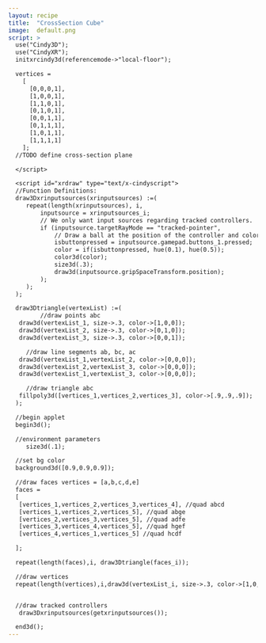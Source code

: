 ```yaml
---
layout: recipe
title:  "CrossSection Cube"
image:  default.png
script: >
  use("Cindy3D");
  use("CindyXR");
  initxrcindy3d(referencemode->"local-floor");

  vertices =
    [
      [0,0,0,1],
      [1,0,0,1],
      [1,1,0,1],
      [0,1,0,1],
      [0,0,1,1],
      [0,1,1,1],
      [1,0,1,1],
      [1,1,1,1]
    ];
  //TODO define cross-section plane

  </script>

  <script id="xrdraw" type="text/x-cindyscript">
  //Function Definitions:
  draw3Dxrinputsources(xrinputsources) :=(
     repeat(length(xrinputsources), i,
         inputsource = xrinputsources_i;
         // We only want input sources regarding tracked controllers.
         if (inputsource.targetRayMode == "tracked-pointer",
             // Draw a ball at the position of the controller and color it depending on whether button 1 is pressed.
             isbuttonpressed = inputsource.gamepad.buttons_1.pressed;
             color = if(isbuttonpressed, hue(0.1), hue(0.5));
             color3d(color);
             size3d(.3);
             draw3d(inputsource.gripSpaceTransform.position);
         );
     );
  );

  draw3Dtriangle(vertexList) :=(
         //draw points abc
   draw3d(vertexList_1, size->.3, color->[1,0,0]);
   draw3d(vertexList_2, size->.3, color->[0,1,0]);
   draw3d(vertexList_3, size->.3, color->[0,0,1]);

     //draw line segments ab, bc, ac
   draw3d(vertexList_1,vertexList_2, color->[0,0,0]);
   draw3d(vertexList_2,vertexList_3, color->[0,0,0]);
   draw3d(vertexList_1,vertexList_3, color->[0,0,0]);

     //draw triangle abc
   fillpoly3d([vertices_1,vertices_2,vertices_3], color->[.9,.9,.9]);
  );

  //begin applet
  begin3d();

  //environment parameters
     size3d(.1);

  //set bg color
  background3d([0.9,0.9,0.9]);

  //draw faces vertices = [a,b,c,d,e]
  faces =
  [
   [vertices_1,vertices_2,vertices_3,vertices_4], //quad abcd
   [vertices_1,vertices_2,vertices_5], //quad abge
   [vertices_2,vertices_3,vertices_5], //quad adfe
   [vertices_3,vertices_4,vertices_5], //quad hgef
   [vertices_4,vertices_1,vertices_5] //quad hcdf

  ];

  repeat(length(faces),i, draw3Dtriangle(faces_i));

  //draw vertices
  repeat(length(vertices),i,draw3d(vertexList_i, size->.3, color->[1,0,0]));


  //draw tracked controllers
   draw3Dxrinputsources(getxrinputsources());

  end3d();
---
```

